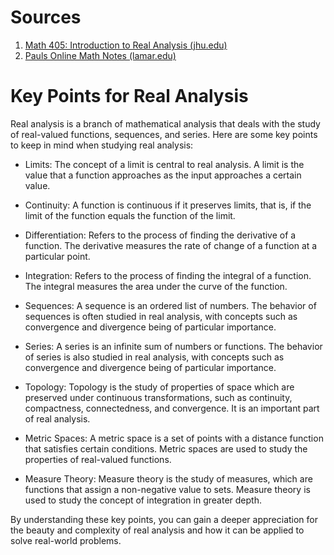 # Sources

1. [Math 405: Introduction to Real Analysis (jhu.edu)](https://math.jhu.edu/~bernstein/math405/index.html)
2. [Pauls Online Math Notes (lamar.edu)](https://tutorial.math.lamar.edu/)

# Key Points for Real Analysis

Real analysis is a branch of mathematical analysis that deals with the study of real-valued functions, sequences, and series. Here are some key points to keep in mind when studying real analysis:

- Limits: The concept of a limit is central to real analysis. A limit is the value that a function approaches as the input approaches a certain value.

- Continuity: A function is continuous if it preserves limits, that is, if the limit of the function equals the function of the limit.

- Differentiation: Refers to the process of finding the derivative of a function. The derivative measures the rate of change of a function at a particular point.

- Integration: Refers to the process of finding the integral of a function. The integral measures the area under the curve of the function.

- Sequences: A sequence is an ordered list of numbers. The behavior of sequences is often studied in real analysis, with concepts such as convergence and divergence being of particular importance.

- Series: A series is an infinite sum of numbers or functions. The behavior of series is also studied in real analysis, with concepts such as convergence and divergence being of particular importance.

- Topology: Topology is the study of properties of space which are preserved under continuous transformations, such as continuity, compactness, connectedness, and convergence. It is an important part of real analysis.

- Metric Spaces: A metric space is a set of points with a distance function that satisfies certain conditions. Metric spaces are used to study the properties of real-valued functions.

- Measure Theory: Measure theory is the study of measures, which are functions that assign a non-negative value to sets. Measure theory is used to study the concept of integration in greater depth.

By understanding these key points, you can gain a deeper appreciation for the beauty and complexity of real analysis and how it can be applied to solve real-world problems.
